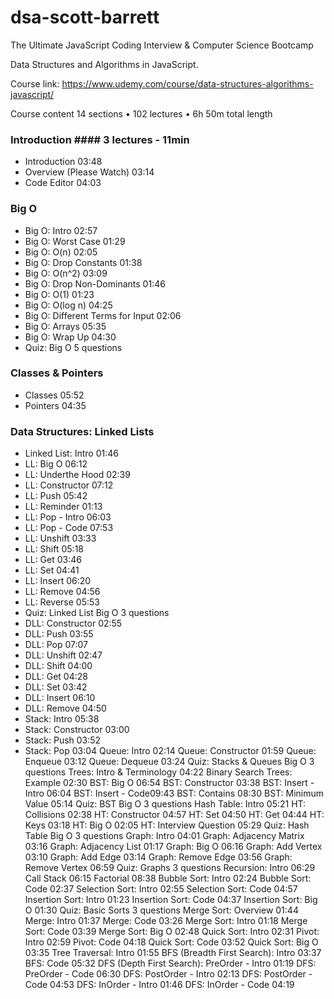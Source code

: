 # dsa-scott-barrett
The Ultimate JavaScript Coding Interview &amp; Computer Science Bootcamp

Data Structures and Algorithms in JavaScript.

Course link:  https://www.udemy.com/course/data-structures-algorithms-javascript/

Course content
14 sections • 102 lectures • 6h 50m total length
### Introduction #### 3 lectures - 11min
- Introduction 03:48
- Overview (Please Watch) 03:14
- Code Editor 04:03

### Big O
- Big O: Intro 02:57
- Big O: Worst Case 01:29
- Big O: O(n) 02:05
- Big O: Drop Constants 01:38
- Big O: O(n^2) 03:09
- Big O: Drop Non-Dominants 01:46
- Big O: O(1) 01:23
- Big O: O(log n) 04:25
- Big O: Different Terms for Input 02:06
- Big O: Arrays 05:35
- Big O: Wrap Up 04:30
- Quiz: Big O 5 questions

### Classes & Pointers
- Classes 05:52
- Pointers 04:35

### Data Structures: Linked Lists
- Linked List: Intro 01:46
- LL: Big O 06:12
- LL: Underthe Hood 02:39
- LL: Constructor 07:12
- LL: Push 05:42
- LL: Reminder 01:13
- LL: Pop - Intro 06:03
- LL: Pop - Code 07:53
- LL: Unshift 03:33
- LL: Shift 05:18
- LL: Get 03:46
- LL: Set 04:41
- LL: Insert 06:20
- LL: Remove 04:56
- LL: Reverse 05:53
- Quiz: Linked List Big O 3 questions
- DLL: Constructor 02:55
- DLL: Push 03:55
- DLL: Pop 07:07
- DLL: Unshift 02:47
- DLL: Shift 04:00
- DLL: Get 04:28
- DLL: Set 03:42
- DLL: Insert 06:10
- DLL: Remove 04:50
- Stack: Intro 05:38
- Stack: Constructor 03:00
- Stack: Push 03:52
- Stack: Pop 03:04
Queue: Intro 02:14 
Queue: Constructor 01:59 
Queue: Enqueue 03:12 
Queue: Dequeue 03:24 
Quiz: Stacks & Queues Big O 3 questions 
Trees: Intro & Terminology 04:22 
Binary Search Trees: Example 02:30 
BST: Big O 06:54 
BST: Constructor 03:38 
BST: Insert - Intro 06:04 
BST: Insert - Code09:43 
BST: Contains 08:30 
BST: Minimum Value 05:14 
Quiz: BST Big O 3 questions 
Hash Table: Intro 05:21 
HT: Collisions 02:38 
HT: Constructor 04:57 
HT: Set 04:50 
HT: Get 04:44 
HT: Keys 03:18 
HT: Big O 02:05 
HT: Interview Question 05:29 
Quiz: Hash Table Big O 3 questions 
Graph: Intro 04:01 
Graph: Adjacency Matrix 03:16 
Graph: Adjacency List 01:17 
Graph: Big O 06:16 
Graph: Add Vertex 03:10 
Graph: Add Edge 03:14 
Graph: Remove Edge 03:56 
Graph: Remove Vertex 06:59 
Quiz: Graphs 3 questions 
Recursion: Intro 06:29 
Call Stack 06:15 
Factorial 08:38 
Bubble Sort: Intro 02:24 
Bubble Sort: Code 02:37 
Selection Sort: Intro 02:55 
Selection Sort: Code 04:57 
Insertion Sort: Intro 01:23 
Insertion Sort: Code 04:37 
Insertion Sort: Big O 01:30 
Quiz: Basic Sorts 3 questions 
Merge Sort: Overview 01:44 
Merge: Intro 01:37 
Merge: Code 03:26 
Merge Sort: Intro 01:18 
Merge Sort: Code 03:39 
Merge Sort: Big O 02:48 
Quick Sort: Intro 02:31 
Pivot: Intro 02:59 
Pivot: Code 04:18 
Quick Sort: Code 03:52 
Quick Sort: Big O 03:35 
Tree Traversal: Intro 01:55 
BFS (Breadth First Search): Intro 03:37 
BFS: Code 05:32 
DFS (Depth First Search): PreOrder - Intro 01:19 
DFS: PreOrder - Code 06:30 
DFS: PostOrder - Intro 02:13 
DFS: PostOrder - Code 04:53 
DFS: InOrder - Intro 01:46 
DFS: InOrder - Code 04:19 
